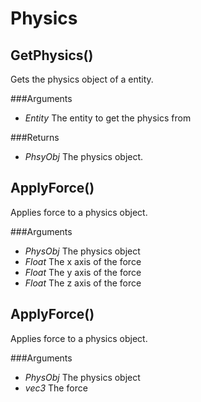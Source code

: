 Physics
===========

GetPhysics()
-----------
Gets the physics object of a entity.

###Arguments
  - *Entity* The entity to get the physics from

###Returns
  - *PhsyObj* The physics object.


ApplyForce()
-----------
Applies force to a physics object.

###Arguments
  - *PhysObj* The physics object
  - *Float* The x axis of the force
  - *Float* The y axis of the force
  - *Float* The z axis of the force


ApplyForce()
-----------
Applies force to a physics object.

###Arguments
  - *PhysObj* The physics object
  - *vec3* The force


